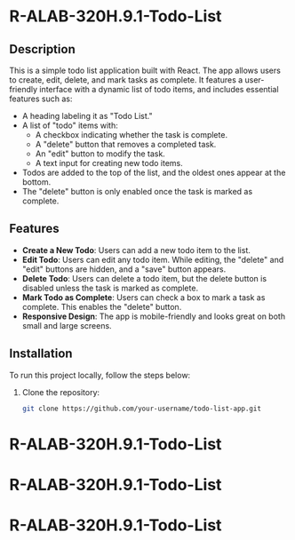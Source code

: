 # R-ALAB-320H.9.1-Todo-List

## Description

This is a simple todo list application built with React. The app allows users to create, edit, delete, and mark tasks as complete. It features a user-friendly interface with a dynamic list of todo items, and includes essential features such as:

- A heading labeling it as "Todo List."
- A list of "todo" items with:
  - A checkbox indicating whether the task is complete.
  - A "delete" button that removes a completed task.
  - An "edit" button to modify the task.
  - A text input for creating new todo items.
- Todos are added to the top of the list, and the oldest ones appear at the bottom.
- The "delete" button is only enabled once the task is marked as complete.

## Features

- **Create a New Todo**: Users can add a new todo item to the list.
- **Edit Todo**: Users can edit any todo item. While editing, the "delete" and "edit" buttons are hidden, and a "save" button appears.
- **Delete Todo**: Users can delete a todo item, but the delete button is disabled unless the task is marked as complete.
- **Mark Todo as Complete**: Users can check a box to mark a task as complete. This enables the "delete" button.
- **Responsive Design**: The app is mobile-friendly and looks great on both small and large screens.

## Installation

To run this project locally, follow the steps below:

1. Clone the repository:
   ```bash
   git clone https://github.com/your-username/todo-list-app.git
   ```
# R-ALAB-320H.9.1-Todo-List
# R-ALAB-320H.9.1-Todo-List
# R-ALAB-320H.9.1-Todo-List
